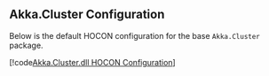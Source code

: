 ## Akka.Cluster Configuration
Below is the default HOCON configuration for the base `Akka.Cluster` package.

[!code[Akka.Cluster.dll HOCON Configuration](../../../src/core/Akka.Cluster/Configuration/Cluster.conf)]